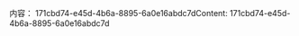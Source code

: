 <span data-ttu-id="e8ff1-101">内容： 171cbd74-e45d-4b6a-8895-6a0e16abdc7d</span><span class="sxs-lookup"><span data-stu-id="e8ff1-101">Content: 171cbd74-e45d-4b6a-8895-6a0e16abdc7d</span></span>